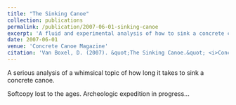 ```yaml
---
title: "The Sinking Canoe"
collection: publications
permalink: /publication/2007-06-01-sinking-canoe
excerpt: 'A fluid and experimental analysis of how to sink a concrete canoe.'
date: 2007-06-01
venue: 'Concrete Canoe Magazine'
citation: 'Van Boxel, D. (2007). &quot;The Sinking Canoe.&quot; <i>Concrete Canoe Magazine</i>.'
---
```


A serious analysis of a whimsical topic of how long it takes to sink a concrete canoe.

Softcopy lost to the ages.  Archeologic expedition in progress...


